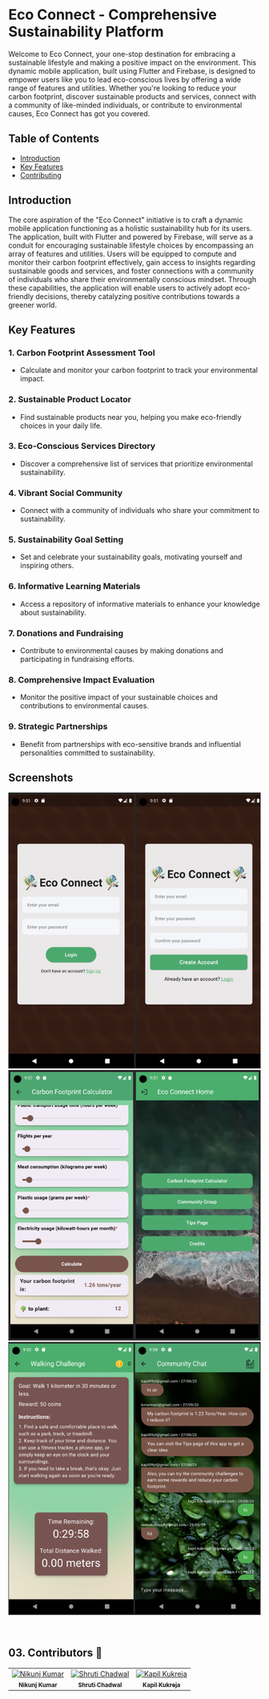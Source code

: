 # Eco Connect - Comprehensive Sustainability Platform

Welcome to Eco Connect, your one-stop destination for embracing a sustainable lifestyle and making a positive impact on the environment. This dynamic mobile application, built using Flutter and Firebase, is designed to empower users like you to lead eco-conscious lives by offering a wide range of features and utilities. Whether you're looking to reduce your carbon footprint, discover sustainable products and services, connect with a community of like-minded individuals, or contribute to environmental causes, Eco Connect has got you covered.

## Table of Contents
- [Introduction](#introduction)
- [Key Features](#key-features)
- [Contributing](#contributing)

## Introduction

The core aspiration of the "Eco Connect" initiative is to craft a dynamic mobile application functioning as a holistic sustainability hub for its users. The application, built with Flutter and powered by Firebase, will serve as a conduit for encouraging sustainable lifestyle choices by encompassing an array of features and utilities. Users will be equipped to compute and monitor their carbon footprint effectively, gain access to insights regarding sustainable goods and services, and foster connections with a community of individuals who share their environmentally conscious mindset. Through these capabilities, the application will enable users to actively adopt eco-friendly decisions, thereby catalyzing positive contributions towards a greener world.

## Key Features

### 1. Carbon Footprint Assessment Tool
   - Calculate and monitor your carbon footprint to track your environmental impact.

### 2. Sustainable Product Locator
   - Find sustainable products near you, helping you make eco-friendly choices in your daily life.

### 3. Eco-Conscious Services Directory
   - Discover a comprehensive list of services that prioritize environmental sustainability.

### 4. Vibrant Social Community
   - Connect with a community of individuals who share your commitment to sustainability.

### 5. Sustainability Goal Setting
   - Set and celebrate your sustainability goals, motivating yourself and inspiring others.

### 6. Informative Learning Materials
   - Access a repository of informative materials to enhance your knowledge about sustainability.

### 7. Donations and Fundraising
   - Contribute to environmental causes by making donations and participating in fundraising efforts.

### 8. Comprehensive Impact Evaluation
   - Monitor the positive impact of your sustainable choices and contributions to environmental causes.

### 9. Strategic Partnerships
   - Benefit from partnerships with eco-sensitive brands and influential personalities committed to sustainability.

## Screenshots
![Login/Signup](image.png)
![Home/Calculator](image-1.png)
![Chat/Challenges](image-2.png)

<br>

## 03. Contributors 👻

<table>
    <tbody>
        <tr>
            <td align="center">
                <a href="https://github.com/nikunjk9/">
                    <img src="https://avatars.githubusercontent.com/u/140910919?v=4" width="100px;" alt="Nikunj Kumar"/>
                    <br />
                    <sub><b>Nikunj Kumar</b></sub>
                </a> 
            </td>
            <td align="center">
                <a href="https://github.com/Shru143/">
                    <img src="https://avatars.githubusercontent.com/u/100761535?v=4" width="100px;" alt="Shruti Chadwal"/>
                    <br />
                    <sub><b>Shruti Chadwal</b></sub>
                </a>
              <td align="center">
                <a href="https://github.com/kxpil09/">
                    <img src="https://avatars.githubusercontent.com/u/99945815?v=4" width="100px;" alt="Kapil Kukreja"/>
                    <br />
                    <sub><b>Kapil Kukreja</b></sub>
                </a>
            </td>
         </tr>
    </tbody>
</table>
